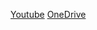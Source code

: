 [Youtube](https://youtu.be/ZN3bAG7k4H4)
[OneDrive](https://nusu-my.sharepoint.com/:v:/g/personal/e0407119_u_nus_edu/EdZndPwYvp1HvkOkaaJY7b8BMsBHdVZRW46c5L3cADmobg)
